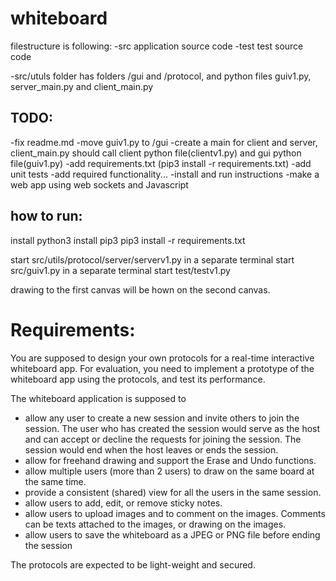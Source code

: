 # whiteboard


filestructure is following:
-src application source code
-test test source code

-src/utuls folder has folders /gui and /protocol, and python files guiv1.py, server_main.py and client_main.py

## TODO: 

-fix readme.md
-move guiv1.py to /gui
-create a main for client and server, client_main.py should call client python file(clientv1.py) and gui python file(guiv1.py)
-add requirements.txt (pip3 install -r requirements.txt)
-add unit tests
-add required functionality...
-install and run instructions
-make a web app using web sockets and Javascript


## how to run:
install python3
install pip3
pip3 install -r requirements.txt

start src/utils/protocol/server/serverv1.py in a separate terminal
start src/guiv1.py in a separate terminal
start test/testv1.py

drawing to the first canvas will be hown on the second canvas.









# Requirements:

You are supposed to design your own protocols for a real-time interactive
whiteboard app. For evaluation, you need to implement a prototype of the whiteboard app using the
protocols, and test its performance.

The whiteboard application is supposed to
- allow any user to create a new session and invite others to join the session. The user who has
created the session would serve as the host and can accept or decline the requests for joining
the session. The session would end when the host leaves or ends the session.
- allow for freehand drawing and support the Erase and Undo functions.
- allow multiple users (more than 2 users) to draw on the same board at the same time.
- provide a consistent (shared) view for all the users in the same session.
- allow users to add, edit, or remove sticky notes.
- allow users to upload images and to comment on the images. Comments can be texts
attached to the images, or drawing on the images.
- allow users to save the whiteboard as a JPEG or PNG file before ending the session

The protocols are expected to be light-weight and secured. 
